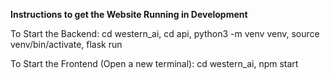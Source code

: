 **Instructions to get the Website Running in Development** 

To Start the Backend:
cd western_ai, cd api, python3 -m venv venv, source venv/bin/activate, flask run

To Start the Frontend (Open a new terminal): 
cd western_ai, npm start 
